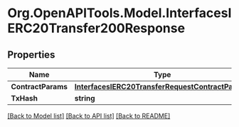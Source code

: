 # Org.OpenAPITools.Model.InterfacesIERC20Transfer200Response

## Properties

Name | Type | Description | Notes
------------ | ------------- | ------------- | -------------
**ContractParams** | [**InterfacesIERC20TransferRequestContractParams**](InterfacesIERC20TransferRequestContractParams.md) |  | 
**TxHash** | **string** |  | 

[[Back to Model list]](../README.md#documentation-for-models) [[Back to API list]](../README.md#documentation-for-api-endpoints) [[Back to README]](../README.md)

